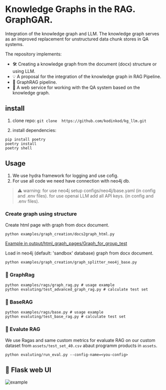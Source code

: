 # Knowledge Graphs in the RAG. GraphGAR.

Integration of the knowledge graph and LLM. The knowledge graph serves as an improved replacement for unstructured data chunk stores in QA systems.

The repository implements:
 - 🛠️ Creating a knowledge graph from the document (docx) structure or using LLM.
 - 💡 A proposal for the integration of the knowledge graph in RAG Pipeline.
 - 🚋 GraphRAG pipeline.
 - 🚀 A web service for working with the QA system based on the knowledge graph.


## install

1. clone repo:
` git clone  https://github.com/kodinkod/kg_llm.git `

2. install dependencies:
```
pip install poetry
poetry install 
poetry shell
```


## Usage
1. We use hydra framework for logging and use cofig.
2. For use all code we need have connection with neo4j db.

> ⚠️ warning: for use neo4j setup configs/neo4j/base.yaml (in config and .env files).
> for use openai LLM add all API keys. (in config and .env files).

### Create graph using structure 

Create html page with graph from docx document.
```
python examples/graph_creation/docs2graph_html.py 
```
[Example in output/html_graph_pages/Graph_for_group_test](output/html_graph_pages/Graph_for_group_test.html)

Load in neo4j (default: 'sandbox' database) graph from docx document.
```
python examples/graph_creation/graph_splitter_neo4j_base.py
```

### 🚋 GraphRag

```
python examples/rags/graph_rag.py # usage example  
python evaluting/test_advanced_graph_rag.py # calculate test set  
```

### 🥦 BaseRAG
```
python examples/rags/base.py # usage example  
python evaluting/test_base_rag.py # calculate test set  
```

### 🔫 Evalute RAG

We use Ragas and same custom metrics for evaluate RAG on our custom dataset 
from `assets/test_set_40.csv` abaut programm products in `assets`.

```
python evaluting/run_eval.py --config-name=<you-config>
```


## 🚀 Flask web UI 

![example](example.gif)

